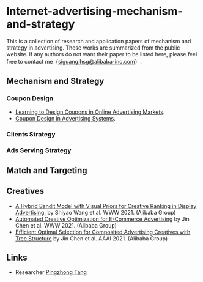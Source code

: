 # Internet-advertising-mechanism-and-strategy
This is a collection of research and application papers of mechanism and strategy in advertising. These works are summarized from the public website. If any authors do not want their paper to be listed here, please feel free to contact me（siguang.hsg@alibaba-inc.com）.

## Mechanism and Strategy

### Coupon Design
- [Learning to Design Coupons in Online Advertising Markets](http://ifaamas.org/Proceedings/aamas2020/pdfs/p1242.pdf). 
- [Coupon Design in Advertising Systems](). 

### Clients Strategy

### Ads Serving Strategy

## Match and Targeting

## Creatives
- [A Hybrid Bandit Model with Visual Priors for Creative Ranking in Display Advertising.](https://arxiv.org/abs/2102.04033?spm=ata.13261165.0.0.20a15452AbEw3D&file=2102.04033) by Shiyao Wang et al. WWW 2021. (Alibaba Group)
- [Automated Creative Optimization for E-Commerce Advertising](https://zheng-kai.com/paper/aaai_2021_chen.pdf?spm=ata.13261165.0.0.20a15452AbEw3D&file=aaai_2021_chen.pdf) by Jin Chen et al. WWW 2021. (Alibaba Group)
- [Efficient Optimal Selection for Composited Advertising Creatives
with Tree Structure](https://zheng-kai.com/paper/aaai_2021_chen.pdf) by Jin Chen et al. AAAI 2021. (Alibaba Group)

## Links
- Researcher [Pingzhong Tang](http://people.iiis.tsinghua.edu.cn/~kenshin/)
